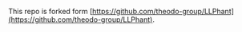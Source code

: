 This repo is forked form [https://github.com/theodo-group/LLPhant](https://github.com/theodo-group/LLPhant).
